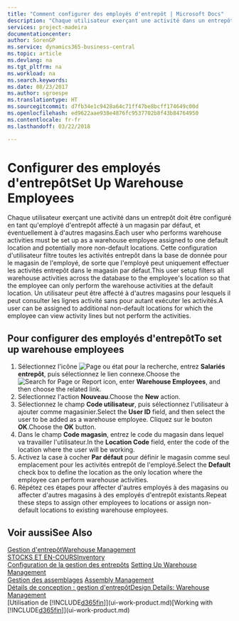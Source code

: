 ```yaml
---
title: "Comment configurer des employés d'entrepôt | Microsoft Docs"
description: "Chaque utilisateur exerçant une activité dans un entrepôt doit être configuré en tant qu'employé d'entrepôt affecté à un magasin par défaut, et éventuellement à d'autres magasins."
services: project-madeira
documentationcenter: 
author: SorenGP
ms.service: dynamics365-business-central
ms.topic: article
ms.devlang: na
ms.tgt_pltfrm: na
ms.workload: na
ms.search.keywords: 
ms.date: 08/23/2017
ms.author: sgroespe
ms.translationtype: HT
ms.sourcegitcommit: d7fb34e1c9428a64c71ff47be8bcff174649c00d
ms.openlocfilehash: ed9622aae938e4876fc9537702b8f43b84764950
ms.contentlocale: fr-fr
ms.lasthandoff: 03/22/2018

---
```

# <a name="set-up-warehouse-employees"></a><span data-ttu-id="5af1a-103">Configurer des employés d'entrepôt</span><span class="sxs-lookup"><span data-stu-id="5af1a-103">Set Up Warehouse Employees</span></span>
<span data-ttu-id="5af1a-104">Chaque utilisateur exerçant une activité dans un entrepôt doit être configuré en tant qu'employé d'entrepôt affecté à un magasin par défaut, et éventuellement à d'autres magasins.</span><span class="sxs-lookup"><span data-stu-id="5af1a-104">Each user who performs warehouse activities must be set up as a warehouse employee assigned to one default location and potentially more non-default locations.</span></span> <span data-ttu-id="5af1a-105">Cette configuration d'utilisateur filtre toutes les activités entrepôt dans la base de donnée pour le magasin de l'employé, de sorte que l'employé peut uniquement effectuer les activités entrepôt dans le magasin par défaut.</span><span class="sxs-lookup"><span data-stu-id="5af1a-105">This user setup filters all warehouse activities across the database to the employee's location so that the employee can only perform the warehouse activities at the default location.</span></span> <span data-ttu-id="5af1a-106">Un utilisateur peut être affecté à d'autres magasins pour lesquels il peut consulter les lignes activité sans pour autant exécuter les activités.</span><span class="sxs-lookup"><span data-stu-id="5af1a-106">A user can be assigned to additional non-default locations for which the employee can view activity lines but not perform the activities.</span></span>

## <a name="to-set-up-warehouse-employees"></a><span data-ttu-id="5af1a-107">Pour configurer des employés d'entrepôt</span><span class="sxs-lookup"><span data-stu-id="5af1a-107">To set up warehouse employees</span></span>  
1.  <span data-ttu-id="5af1a-108">Sélectionnez l'icône ![Page ou état pour la recherche](media/ui-search/search_small.png "icône Page ou état pour la recherche"), entrez **Salariés entrepôt**, puis sélectionnez le lien connexe.</span><span class="sxs-lookup"><span data-stu-id="5af1a-108">Choose the ![Search for Page or Report](media/ui-search/search_small.png "Search for Page or Report icon") icon, enter **Warehouse Employees**, and then choose the related link.</span></span>  
2. <span data-ttu-id="5af1a-109">Sélectionnez l'action **Nouveau**.</span><span class="sxs-lookup"><span data-stu-id="5af1a-109">Choose the **New** action.</span></span>  
3. <span data-ttu-id="5af1a-110">Sélectionnez le champ **Code utilisateur**, puis sélectionnez l'utilisateur à ajouter comme magasinier.</span><span class="sxs-lookup"><span data-stu-id="5af1a-110">Select the **User ID** field, and then select the user to be added as a warehouse employee.</span></span> <span data-ttu-id="5af1a-111">Cliquez sur le bouton **OK**.</span><span class="sxs-lookup"><span data-stu-id="5af1a-111">Choose the **OK** button.</span></span>  
6.  <span data-ttu-id="5af1a-112">Dans le champ **Code magasin**, entrez le code du magasin dans lequel va travailler l'utilisateur.</span><span class="sxs-lookup"><span data-stu-id="5af1a-112">In the **Location Code** field, enter the code of the location where the user will be working.</span></span>  
7.  <span data-ttu-id="5af1a-113">Activez la case à cocher **Par défaut** pour définir le magasin comme seul emplacement pour les activités entrepôt de l'employé.</span><span class="sxs-lookup"><span data-stu-id="5af1a-113">Select the **Default** check box to define the location as the only location where the employee can perform warehouse activities.</span></span>  
8.  <span data-ttu-id="5af1a-114">Répétez ces étapes pour affecter d'autres employés à des magasins ou affecter d'autres magasins à des employés d'entrepôt existants.</span><span class="sxs-lookup"><span data-stu-id="5af1a-114">Repeat these steps to assign other employees to locations or assign non-default locations to existing warehouse employees.</span></span>  

## <a name="see-also"></a><span data-ttu-id="5af1a-115">Voir aussi</span><span class="sxs-lookup"><span data-stu-id="5af1a-115">See Also</span></span>  
[<span data-ttu-id="5af1a-116">Gestion d'entrepôt</span><span class="sxs-lookup"><span data-stu-id="5af1a-116">Warehouse Management</span></span>](warehouse-manage-warehouse.md)  
[<span data-ttu-id="5af1a-117">STOCKS ET EN-COURS</span><span class="sxs-lookup"><span data-stu-id="5af1a-117">Inventory</span></span>](inventory-manage-inventory.md)  
<span data-ttu-id="5af1a-118">[Configuration de la gestion des entrepôts](warehouse-setup-warehouse.md)   </span><span class="sxs-lookup"><span data-stu-id="5af1a-118">[Setting Up Warehouse Management](warehouse-setup-warehouse.md)   </span></span>  
<span data-ttu-id="5af1a-119">[Gestion des assemblages](assembly-assemble-items.md)  </span><span class="sxs-lookup"><span data-stu-id="5af1a-119">[Assembly Management](assembly-assemble-items.md)  </span></span>  
[<span data-ttu-id="5af1a-120">Détails de conception : gestion d'entrepôt</span><span class="sxs-lookup"><span data-stu-id="5af1a-120">Design Details: Warehouse Management</span></span>](design-details-warehouse-management.md)  
<span data-ttu-id="5af1a-121">[Utilisation de [!INCLUDE[d365fin](includes/d365fin_md.md)]](ui-work-product.md)</span><span class="sxs-lookup"><span data-stu-id="5af1a-121">[Working with [!INCLUDE[d365fin](includes/d365fin_md.md)]](ui-work-product.md)</span></span>  

